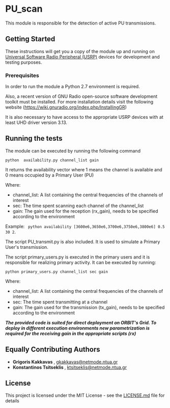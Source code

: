 # PU_scan

This module is responsible for the detection of active PU transmissions. 

## Getting Started

These instructions will get you a copy of the module up and running on [Universal Software Radio Peripheral (USRP)](https://www.ettus.com/) devices for development and testing purposes. 

### Prerequisites

In order to run the module a Python 2.7 environment is required.

Also, a recent version of GNU Radio open-source software development toolkit must be installed. For more installation details visit the following website (https://wiki.gnuradio.org/index.php/InstallingGR) 

It is also necessary to have access to the appropriate USRP devices with at least UHD driver version 3.13.


## Running the tests

The module can be executed by running the following command

``` python  availability.py channel_list gain    ```

It returns the availability vector where 1 means the channel is available and 0 means occupied by a Primary User (PU) 

Where:
* channel_list: A list containing the central frequencies of the channels of interest
* sec: The time spent scanning each channel of the channel_list
* gain: The gain used for the reception (rx_gain), needs to be specified according to the environment
 
 Example:
	``` python availability [3600e6,3650e6,3700e6,3750e6,3800e6] 0.5 30 2```.

The script PU_transmit.py is also included. It is used to simulate a Primary User's transmission.

The script primary_users.py is executed in the primary users and it is responsible for realizing primary activity. It can be executed by running:

``` python primary_users.py channel_list sec gain ```

Where:
* channel_list: A list containing the central frequencies of the channels of interest
* sec: The time spent transmitting at a channel
* gain: The gain used for the transmission (tx_gain), needs to be specified according to the environment


 <b><i> The provided code is suited for direct deployment on ORBIT's Grid. To deploy in different execution environments new parametrization is required for the receiving gain in the appropriate scripts (rx) </i> </b> 

## Equally Contributing Authors

* <b> Grigoris Kakkavas </b>, gkakkavas@netmode.ntua.gr
* <b> Konstantinos Tsitseklis </b> , ktsitseklis@netmode.ntua.gr


## License

This project is licensed under the MIT License - see the [LICENSE.md](LICENSE.md) file for details

